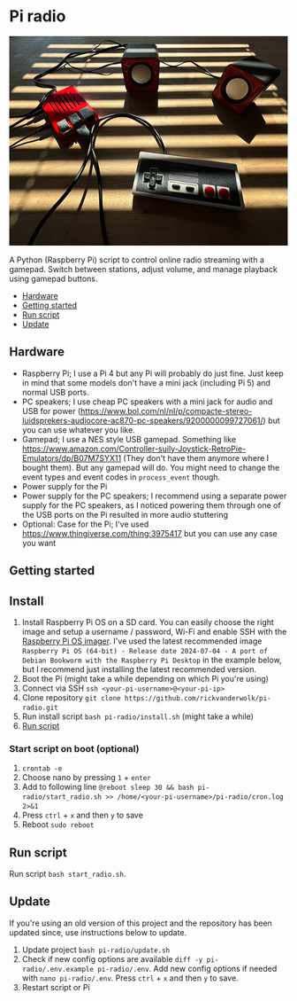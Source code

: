 # Pi radio

![Pi-radio](IMG_0492.png)

A Python (Raspberry Pi) script to control online radio streaming with a gamepad. Switch between stations, adjust volume, and manage playback using gamepad buttons.

- [Hardware](#hardware)
- [Getting started](#getting-started)
- [Run script](#run-script)
- [Update](#update)

<a id="hardware"></a>
## Hardware

- Raspberry Pi; I use a Pi 4 but any Pi will probably do just fine. Just keep in mind that some models don't have a mini jack (including Pi 5) and normal USB ports. 
- PC speakers; I use cheap PC speakers with a mini jack for audio and USB for power (https://www.bol.com/nl/nl/p/compacte-stereo-luidsprekers-audiocore-ac870-pc-speakers/9200000099727061/) but you can use whatever you like.
- Gamepad; I use a NES style USB gamepad. Something like https://www.amazon.com/Controller-suily-Joystick-RetroPie-Emulators/dp/B07M7SYX11 (They don't have them anymore where I bought them). But any gamepad will do. You might need to change the event types and event codes in `process_event` though.
- Power supply for the Pi
- Power supply for the PC speakers; I recommend using a separate power supply for the PC speakers, as I noticed powering them through one of the USB ports on the Pi resulted in more audio stuttering
- Optional: Case for the Pi; I've used https://www.thingiverse.com/thing:3975417 but you can use any case you want

<a id="#getting-started"></a>
## Getting started

## Install

1. Install Raspberry Pi OS on a SD card. You can easily choose the right image and setup a username / password, Wi-Fi and enable SSH with the [Raspberry Pi OS imager](https://www.raspberrypi.com/software/). I've used the latest recommended image `Raspberry Pi OS (64-bit) - Release date 2024-07-04 - A port of Debian Bookworm with the Raspberry Pi Desktop` in the example below, but I recommend just installing the latest recommended version.
2. Boot the Pi (might take a while depending on which Pi you're using)
3. Connect via SSH `ssh <your-pi-username>@<your-pi-ip>`
4. Clone repository `git clone https://github.com/rickvanderwolk/pi-radio.git`
5. Run install script `bash pi-radio/install.sh` (might take a while)
6. [Run script](#run-script)

### Start script on boot (optional)

1. `crontab -e`
2. Choose nano by pressing `1` + `enter`
3. Add to following line `@reboot sleep 30 && bash pi-radio/start_radio.sh >> /home/<your-pi-username>/pi-radio/cron.log 2>&1`
4. Press `ctrl` + `x` and then `y` to save
5. Reboot `sudo reboot`

<a id="#run-script"></a>
## Run script

Run script `bash start_radio.sh`.

<a id="#update"></a>
## Update

If you're using an old version of this project and the repository has been updated since, use instructions below to update.

1. Update project `bash pi-radio/update.sh`
2. Check if new config options are available `diff -y pi-radio/.env.example pi-radio/.env`. Add new config options if needed with `nano pi-radio/.env`.  Press `ctrl` + `x` and then `y` to save.
3. Restart script or Pi
